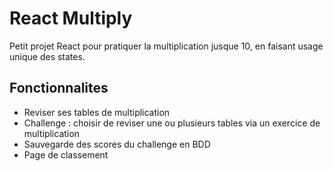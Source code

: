 <h1>React Multiply</h1>
<p>Petit projet React pour pratiquer la multiplication jusque 10, en faisant usage unique des states.</p>

<h2>Fonctionnalites</h2>
<ul>
    <li>Reviser ses tables de multiplication</li>
    <li>Challenge : choisir de reviser une ou plusieurs tables via un exercice de multiplication</li>
    <li>Sauvegarde des scores du challenge en BDD</li>
    <li>Page de classement</li>   
</ul>
